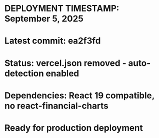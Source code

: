 # DEPLOYMENT TIMESTAMP: September 5, 2025
# Latest commit: ea2f3fd
# Status: vercel.json removed - auto-detection enabled
# Dependencies: React 19 compatible, no react-financial-charts
# Ready for production deployment
